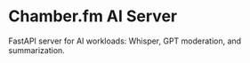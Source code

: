 # Chamber.fm AI Server

FastAPI server for AI workloads: Whisper, GPT moderation, and summarization.
